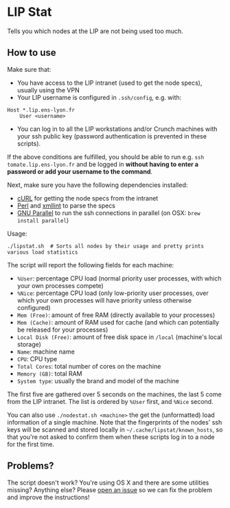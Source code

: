 # LIP Stat

Tells you which nodes at the LIP are not being used too much.

## How to use

Make sure that:
* You have access to the LIP intranet (used to get the node specs), usually using the VPN
* Your LIP username is configured in `.ssh/config`, e.g. with:
```
Host *.lip.ens-lyon.fr
    User <username>
```
* You can log in to all the LIP workstations and/or Crunch machines with your ssh public key (password authentication is prevented in these scripts).

If the above conditions are fulfilled, you should be able to run e.g. `ssh tomate.lip.ens-lyon.fr` and be logged in **without having to enter a password or add your username to the command**.

Next, make sure you have the following dependencies installed:
* [cURL](https://curl.haxx.se/) for getting the node specs from the intranet
* [Perl](https://www.perl.org/) and [xmllint](http://xmlsoft.org/xmllint.html) to parse the specs
* [GNU Parallel](https://www.gnu.org/software/parallel/) to run the ssh connections in parallel (on OSX: `brew install parallel`)

Usage:
```
./lipstat.sh  # Sorts all nodes by their usage and pretty prints various load statistics
```

The script will report the following fields for each machine:
* `%User`: percentage CPU load (normal priority user processes, with which your own processes compete)
* `%Nice`: percentage CPU load (only low-priority user processes, over which your own processes will have priority unless otherwise configured)
* `Mem (Free)`: amount of free RAM (directly available to your processes)
* `Mem (Cache)`: amount of RAM used for cache (and which can potentially be released for your processes)
* `Local Disk (Free)`: amount of free disk space in `/local` (machine's local storage)
* `Name`: machine name
* `CPU`: CPU type
* `Total Cores`: total number of cores on the machine
* `Memory (GB)`: total RAM
* `System type`: usually the brand and model of the machine

The first five are gathered over 5 seconds on the machines, the last 5 come from the LIP intranet. The list is ordered by `%User` first, and `%Nice` second.

You can also use `./nodestat.sh <machine>` the get the (unformatted) load information of a single machine.
Note that the fingerprints of the nodes' ssh keys will be scanned and stored locally in `~/.cache/lipstat/known_hosts`, so that you're not asked to confirm them when these scripts log in to a node for the first time.

## Problems?

The script doesn't work? You're using OS X and there are some utilities missing? Anything else? Please [open an issue](https://github.com/ixxi-dante/lipstat/issues/new) so we can fix the problem and improve the instructions!

